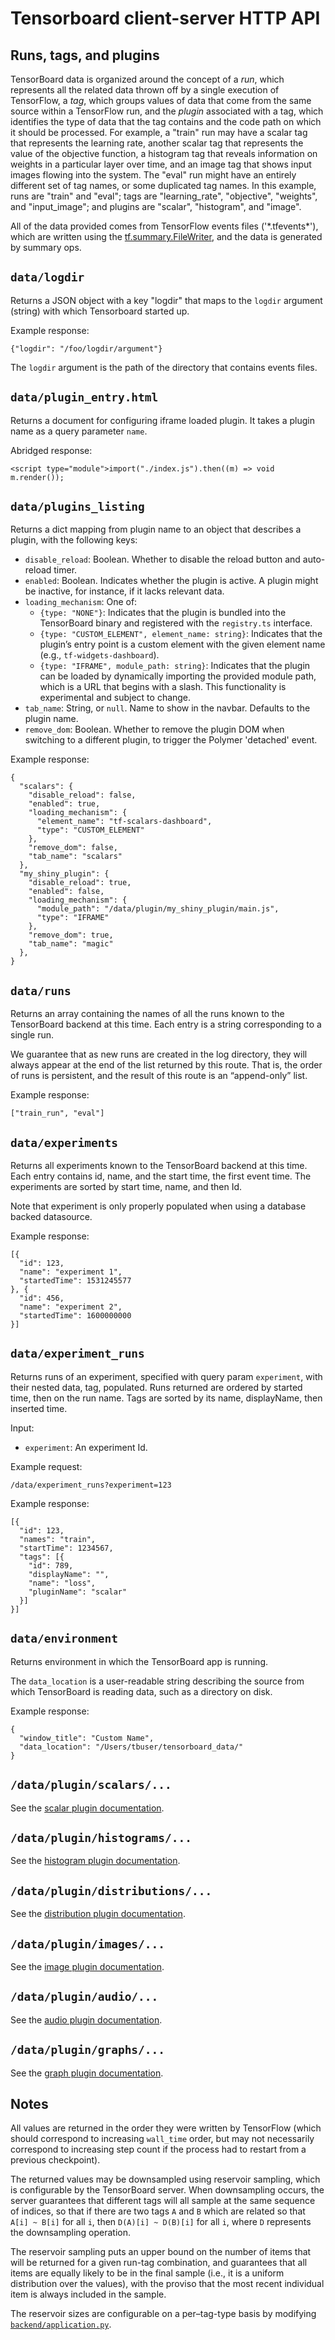 # Tensorboard client-server HTTP API

## Runs, tags, and plugins

TensorBoard data is organized around the concept of a _run_, which
represents all the related data thrown off by a single execution of
TensorFlow, a _tag_, which groups values of data that come from the same
source within a TensorFlow run, and the _plugin_ associated with a tag,
which identifies the type of data that the tag contains and the code
path on which it should be processed. For example, a "train" run may
have a scalar tag that represents the learning rate, another scalar tag
that represents the value of the objective function, a histogram tag
that reveals information on weights in a particular layer over time, and
an image tag that shows input images flowing into the system. The "eval"
run might have an entirely different set of tag names, or some
duplicated tag names. In this example, runs are "train" and "eval"; tags
are "learning_rate", "objective", "weights", and "input_image"; and
plugins are "scalar", "histogram", and "image".

All of the data provided comes from TensorFlow events files ('\*.tfevents\*'),
which are written using the
[tf.summary.FileWriter](https://www.tensorflow.org/api_docs/python/tf/summary/FileWriter),
and the data is generated by summary ops.

## `data/logdir`

Returns a JSON object with a key "logdir" that maps to the `logdir` argument
(string) with which Tensorboard started up.

Example response:

    {"logdir": "/foo/logdir/argument"}

The `logdir` argument is the path of the directory that contains events files.

## `data/plugin_entry.html`

Returns a document for configuring iframe loaded plugin. It takes a plugin name
as a query parameter `name`.

Abridged response:

    <script type="module">import("./index.js").then((m) => void m.render());

## `data/plugins_listing`

Returns a dict mapping from plugin name to an object that describes a
plugin, with the following keys:

  - `disable_reload`: Boolean. Whether to disable the reload button and
    auto-reload timer.
  - `enabled`: Boolean. Indicates whether the plugin is active. A plugin
    might be inactive, for instance, if it lacks relevant data.
  - `loading_mechanism`: One of:
      - `{type: "NONE"}`: Indicates that the plugin is bundled into the
        TensorBoard binary and registered with the `registry.ts`
        interface.
      - `{type: "CUSTOM_ELEMENT", element_name: string}`: Indicates that
        the plugin’s entry point is a custom element with the given
        element name (e.g., `tf-widgets-dashboard`).
      - `{type: "IFRAME", module_path: string}`: Indicates that the
        plugin can be loaded by dynamically importing the provided
        module path, which is a URL that begins with a slash. This
        functionality is experimental and subject to change.
  - `tab_name`: String, or `null`. Name to show in the navbar. Defaults
    to the plugin name.
  - `remove_dom`: Boolean. Whether to remove the plugin DOM when
    switching to a different plugin, to trigger the Polymer 'detached'
    event.

Example response:

    {
      "scalars": {
        "disable_reload": false,
        "enabled": true,
        "loading_mechanism": {
          "element_name": "tf-scalars-dashboard",
          "type": "CUSTOM_ELEMENT"
        },
        "remove_dom": false,
        "tab_name": "scalars"
      },
      "my_shiny_plugin": {
        "disable_reload": true,
        "enabled": false,
        "loading_mechanism": {
          "module_path": "/data/plugin/my_shiny_plugin/main.js",
          "type": "IFRAME"
        },
        "remove_dom": true,
        "tab_name": "magic"
      },
    }

## `data/runs`

Returns an array containing the names of all the runs known to the
TensorBoard backend at this time. Each entry is a string corresponding
to a single run.

We guarantee that as new runs are created in the log directory, they
will always appear at the end of the list returned by this route. That
is, the order of runs is persistent, and the result of this route is an
&ldquo;append-only&rdquo; list.

Example response:

    ["train_run", "eval"]

## `data/experiments`

Returns all experiments known to the TensorBoard backend at this time. Each
entry contains id, name, and the start time, the first event time. The
experiments are sorted by start time, name, and then Id.

Note that experiment is only properly populated when using a database backed
datasource.

Example response:

    [{
      "id": 123,
      "name": "experiment 1",
      "startedTime": 1531245577
    }, {
      "id": 456,
      "name": "experiment 2",
      "startedTime": 1600000000
    }]

## `data/experiment_runs`

Returns runs of an experiment, specified with query param `experiment`, with
their nested data, tag, populated. Runs returned are ordered by started time,
then on the run name. Tags are sorted by its name, displayName, then inserted
time.

Input:
- `experiment`: An experiment Id.

Example request:

    /data/experiment_runs?experiment=123

Example response:

    [{
      "id": 123,
      "names": "train",
      "startTime": 1234567,
      "tags": [{
        "id": 789,
        "displayName": "",
        "name": "loss",
        "pluginName": "scalar"
      }]
    }]

## `data/environment`

Returns environment in which the TensorBoard app is running.

The `data_location` is a user-readable string describing the source from which
TensorBoard is reading data, such as a directory on disk.

Example response:

    {
      "window_title": "Custom Name",
      "data_location": "/Users/tbuser/tensorboard_data/"
    }


## `/data/plugin/scalars/...`

See the [scalar plugin documentation](https://github.com/tensorflow/tensorboard/blob/master/tensorboard/plugins/scalar/http_api.md).

## `/data/plugin/histograms/...`

See the [histogram plugin documentation](https://github.com/tensorflow/tensorboard/blob/master/tensorboard/plugins/histogram/http_api.md).

## `/data/plugin/distributions/...`

See the [distribution plugin documentation](https://github.com/tensorflow/tensorboard/blob/master/tensorboard/plugins/distribution/http_api.md).

## `/data/plugin/images/...`

See the [image plugin documentation](https://github.com/tensorflow/tensorboard/blob/master/tensorboard/plugins/image/http_api.md).

## `/data/plugin/audio/...`

See the [audio plugin documentation](https://github.com/tensorflow/tensorboard/blob/master/tensorboard/plugins/audio/http_api.md).

## `/data/plugin/graphs/...`

See the [graph plugin documentation](https://github.com/tensorflow/tensorboard/blob/master/tensorboard/plugins/graph/http_api.md).

## Notes

All values are returned in the order they were written by TensorFlow
(which should correspond to increasing `wall_time` order, but may not
necessarily correspond to increasing step count if the process had to
restart from a previous checkpoint).

The returned values may be downsampled using reservoir sampling, which
is configurable by the TensorBoard server. When downsampling occurs, the
server guarantees that different tags will all sample at the same
sequence of indices, so that if there are two tags `A` and `B` which are
related so that `A[i] ~ B[i]` for all `i`, then `D(A)[i] ~ D(B)[i]` for
all `i`, where `D` represents the downsampling operation.

The reservoir sampling puts an upper bound on the number of items that
will be returned for a given run-tag combination, and guarantees that
all items are equally likely to be in the final sample (i.e., it is a
uniform distribution over the values), with the proviso that the most
recent individual item is always included in the sample.

The reservoir sizes are configurable on a per–tag-type basis by modifying [`backend/application.py`][size guidance].

[size guidance]: https://github.com/tensorflow/tensorboard/blob/ee2af19e1c4aa7742d16dd8046c9b17262c91e3f/tensorboard/backend/application.py#L56
